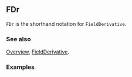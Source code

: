 ## FDr

`FDr` is the shorthand notation for `FieldDerivative`.

### See also

[Overview](Extra/FeynCalc.md), [FieldDerivative](FieldDerivative.md).

### Examples